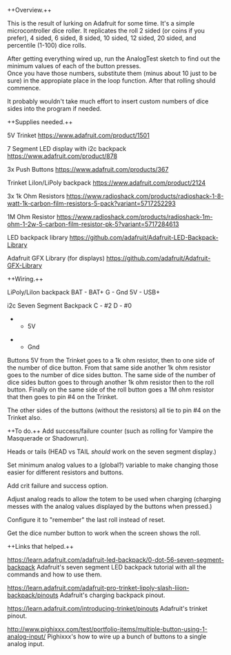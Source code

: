 ++Overview.++

This is the result of lurking on Adafruit for some time.  It's a simple microcontroller dice roller.  It replicates the roll
2 sided (or coins if you prefer), 4 sided, 6 sided, 8 sided, 10 sided, 12 sided, 20 sided, and percentile (1-100) dice rolls.

After getting everything wired up, run the AnalogTest sketch to find out the minimum values of each of the button presses.  
Once you have those numbers, substitute them (minus about 10 just to be sure) in the appropiate place in the loop function.
After that rolling should commence.

It probably wouldn't take much effort to insert custom numbers of dice sides into the program if needed.


++Supplies needed.++

5V Trinket
https://www.adafruit.com/product/1501

7 Segment LED display with i2c backpack
https://www.adafruit.com/product/878

3x Push Buttons
https://www.adafruit.com/products/367

Trinket LiIon/LiPoly backpack
https://www.adafruit.com/product/2124

3x 1k Ohm Resistors
https://www.radioshack.com/products/radioshack-1-8-watt-1k-carbon-film-resistors-5-pack?variant=5717252293

1M Ohm Resistor
https://www.radioshack.com/products/radioshack-1m-ohm-1-2w-5-carbon-film-resistor-pk-5?variant=5717284613

LED backpack library
https://github.com/adafruit/Adafruit-LED-Backpack-Library

Adafruit GFX Library (for displays)
https://github.com/adafruit/Adafruit-GFX-Library


++Wiring.++

LiPoly/LiIon backpack
BAT - BAT+
G - Gnd
5V - USB+

i2c Seven Segment Backpack
C - #2
D - #0
+ - 5V
- - Gnd

Buttons
5V from the Trinket goes to a 1k ohm resistor, then to one side of the number of dice button.
From that same side another 1k ohm resistor goes to the number of dice sides button.
The same side of the number of dice sides button goes to through another 1k ohm resistor then to the roll button.
Finally on the same side of the roll button goes a 1M ohm resistor that then goes to pin #4 on the Trinket.

The other sides of the buttons (without the resistors) all tie to pin #4 on the Trinket also.


++To do.++
Add success/failure counter (such as rolling for Vampire the Masquerade or Shadowrun).

Heads or tails (HEAD vs TAIL *should* work on the seven segment display.)

Set minimum analog values to a (global?) variable to make changing those easier for different 
  resistors and buttons.

Add crit failure and success option.

Adjust analog reads to allow the totem to be used when charging (charging messes with the 
  analog values displayed by the buttons when pressed.)

Configure it to "remember" the last roll instead of reset.

Get the dice number button to work when the screen shows the roll.


++Links that helped.++

https://learn.adafruit.com/adafruit-led-backpack/0-dot-56-seven-segment-backpack
Adafruit's seven segment LED backpack tutorial with all the commands and how to use them.

https://learn.adafruit.com/adafruit-pro-trinket-lipoly-slash-liion-backpack/pinouts
Adafruit's charging backpack pinout.

https://learn.adafruit.com/introducing-trinket/pinouts
Adafruit's trinket pinout.

http://www.pighixxx.com/test/portfolio-items/multiple-button-using-1-analog-input/
Pighixxx's how to wire up a bunch of buttons to a single analog input.
